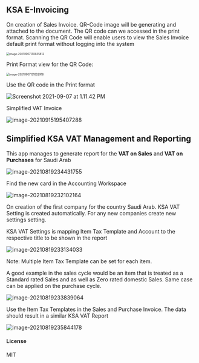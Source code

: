 ## KSA E-Invoicing



On creation of Sales Invoice.  QR-Code image will be generating and attached to the document. The QR code can we accessed in the print format. Scanning the QR Code will enable users to view the Sales Invoice default print format without logging into the system

<img src="README.assets/image-20210907130835812.png" alt="image-20210907130835812" style="zoom:50%;" />


Print Format view for the QR Code:

<img src="README.assets/image-20210907131002918.png" alt="image-20210907131002918" style="zoom:50%;" />


Use the QR code in the Print format

![Screenshot 2021-09-07 at 1.11.42 PM](README.assets/Screenshot%202021-09-07%20at%201.11.42%20PM.png)



Simplified VAT Invoice

![image-20210915195407288](README.assets/image-20210915195407288.png)

## Simplified KSA VAT Management and Reporting

This app manages to generate report for the **VAT on Sales** and **VAT on Purchases** for Saudi Arab

![image-20210819234431755](README.assets/image-20210819234431755.png)

Find the new card in the Accounting Workspace

![image-20210819232102164](README.assets/image-20210819232102164.png)

On creation of the first company for the country Saudi Arab. KSA VAT Setting is created automatically. For any new companies create new settings setting.

KSA VAT Settings is mapping Item Tax Template and Account to the respective title to be shown in the report

![image-20210819233134033](README.assets/image-20210819233134033.png)

Note: Multiple Item Tax Template can be set for each item. 

A good example in the sales cycle would be an item that is treated as a Standard rated Sales and as well as Zero rated domestic Sales. Same case can be applied on the purchase cycle.

![image-20210819233839064](README.assets/image-20210819233839064.png)

Use the Item Tax Templates in the Sales and Purchase Invoice. The data should result in a similar KSA VAT Report

![image-20210819235844178](README.assets/image-20210819235844178.png)

#### License

MIT
